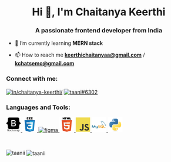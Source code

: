 <h1 align="center">Hi 👋, I'm Chaitanya Keerthi</h1>
<h3 align="center">A passionate frontend developer from India</h3>

- 🌱 I’m currently learning **MERN stack**

- 📫 How to reach me **keerthichaitanyaa@gmail.com** / **kchatsemo@gmail.com**

<h3 align="left">Connect with me:</h3>
<p align="left">
<!-- <a href="https://twitter.com/taaniii13" target="blank"><img align="center" src="https://raw.githubusercontent.com/rahuldkjain/github-profile-readme-generator/master/src/images/icons/Social/twitter.svg" alt="k_chaitanyaa" height="30" width="40" /></a> -->
<a href="https://linkedin.com/in/chaitanya-keerthi/" target="blank"><img align="center" src="https://raw.githubusercontent.com/rahuldkjain/github-profile-readme-generator/master/src/images/icons/Social/linked-in-alt.svg" alt="in/chaitanya-keerthi/" height="30" width="40" /></a>
<!-- <a href="https://fb.com/chaitanyaa.keerthi" target="blank"><img align="center" src="https://raw.githubusercontent.com/rahuldkjain/github-profile-readme-generator/master/src/images/icons/Social/facebook.svg" alt="chaitanyaa.keerthi" height="30" width="40" /></a> -->
<!-- <a href="https://www.codechef.com/users/taani13" target="blank"><img align="center" src="https://cdn.jsdelivr.net/npm/simple-icons@3.1.0/icons/codechef.svg" alt="taani13" height="30" width="40" /></a> -->
<!-- <a href="https://www.hackerrank.com/taani13" target="blank"><img align="center" src="https://raw.githubusercontent.com/rahuldkjain/github-profile-readme-generator/master/src/images/icons/Social/hackerrank.svg" alt="taani13" height="30" width="40" /></a> -->
<a href="https://discord.gg/taani#6302" target="blank"><img align="center" src="https://raw.githubusercontent.com/rahuldkjain/github-profile-readme-generator/master/src/images/icons/Social/discord.svg" alt="taani#6302" height="30" width="40" /></a>
</p>

<h3 align="left">Languages and Tools:</h3>
<p align="left"> <a href="https://getbootstrap.com" target="_blank" rel="noreferrer"> <img src="https://raw.githubusercontent.com/devicons/devicon/master/icons/bootstrap/bootstrap-plain-wordmark.svg" alt="bootstrap" width="40" height="40"/> </a> <a href="https://www.w3schools.com/css/" target="_blank" rel="noreferrer"> <img src="https://raw.githubusercontent.com/devicons/devicon/master/icons/css3/css3-original-wordmark.svg" alt="css3" width="40" height="40"/> </a> <a href="https://www.figma.com/" target="_blank" rel="noreferrer"> <img src="https://www.vectorlogo.zone/logos/figma/figma-icon.svg" alt="figma" width="40" height="40"/> </a> <a href="https://www.w3.org/html/" target="_blank" rel="noreferrer"> <img src="https://raw.githubusercontent.com/devicons/devicon/master/icons/html5/html5-original-wordmark.svg" alt="html5" width="40" height="40"/> </a> <a href="https://developer.mozilla.org/en-US/docs/Web/JavaScript" target="_blank" rel="noreferrer"> <img src="https://raw.githubusercontent.com/devicons/devicon/master/icons/javascript/javascript-original.svg" alt="javascript" width="40" height="40"/> </a> <a href="https://www.mysql.com/" target="_blank" rel="noreferrer"> <img src="https://raw.githubusercontent.com/devicons/devicon/master/icons/mysql/mysql-original-wordmark.svg" alt="mysql" width="40" height="40"/> </a> <a href="https://www.python.org" target="_blank" rel="noreferrer"> <img src="https://raw.githubusercontent.com/devicons/devicon/master/icons/python/python-original.svg" alt="python" width="40" height="40"/> </a> </p><br>

<p><img align="left" src="https://github-readme-stats.vercel.app/api/top-langs?username=taanii&show_icons=true&locale=en&layout=compact" alt="taanii" /></p>

<p>&nbsp;<img align="center" src="https://github-readme-stats.vercel.app/api?username=taanii&show_icons=true&locale=en" alt="taanii" /></p>
